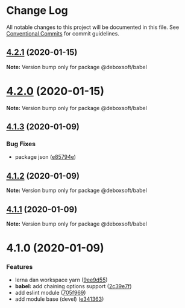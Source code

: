 # Change Log

All notable changes to this project will be documented in this file.
See [Conventional Commits](https://conventionalcommits.org) for commit guidelines.

## [4.2.1](https://github.com/deboxsoft/devel-js-coding/compare/v4.2.0...v4.2.1) (2020-01-15)

**Note:** Version bump only for package @deboxsoft/babel





# [4.2.0](https://github.com/deboxsoft/devel-js-coding/compare/v4.1.5...v4.2.0) (2020-01-15)

**Note:** Version bump only for package @deboxsoft/babel





## [4.1.3](https://github.com/deboxsoft/devel-js-coding/compare/v4.1.2...v4.1.3) (2020-01-09)


### Bug Fixes

* package json ([e85794e](https://github.com/deboxsoft/devel-js-coding/commit/e85794e9a2164d4f5936fae8f6b6cd0ed06ecedb))





## [4.1.2](https://github.com/deboxsoft/devel-js-coding/compare/v4.1.1...v4.1.2) (2020-01-09)

**Note:** Version bump only for package @deboxsoft/babel





## [4.1.1](https://github.com/deboxsoft/devel-js-coding/compare/v4.1.0...v4.1.1) (2020-01-09)

**Note:** Version bump only for package @deboxsoft/babel





# 4.1.0 (2020-01-09)


### Features

* lerna dan workspace yarn ([9ee9d55](https://github.com/deboxsoft/devel-js-coding/commit/9ee9d55a22f9a1436cb7babc05a2ffae8074d604))
* **babel:** add chaining options support ([2c39e7f](https://github.com/deboxsoft/devel-js-coding/commit/2c39e7f8785da96bf321408d281b5d1b2029b601))
* add eslint module ([705f969](https://github.com/deboxsoft/devel-js-coding/commit/705f969a6daa724949fe6eee815506119f34ffdc))
* add module base (devel) ([e341363](https://github.com/deboxsoft/devel-js-coding/commit/e341363129441eb48fa7feacecb7965ea6504c5b))
